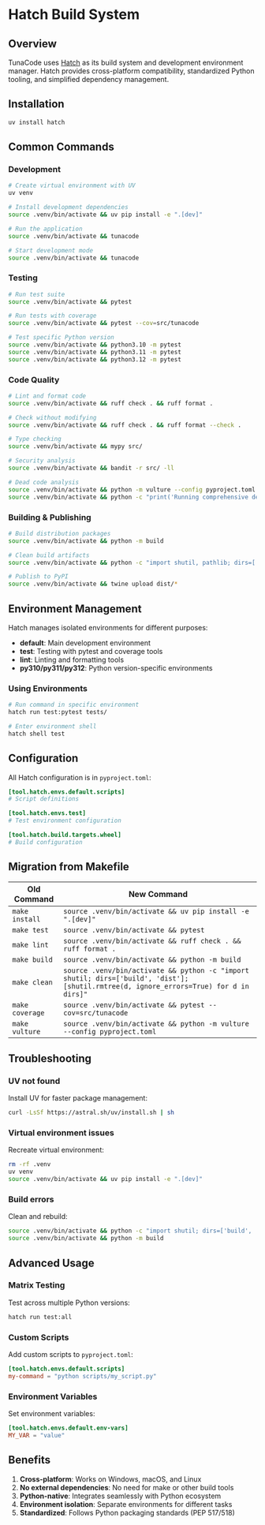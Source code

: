 # Hatch Build System

## Overview

TunaCode uses [Hatch](https://hatch.pypa.io/) as its build system and development environment manager. Hatch provides cross-platform compatibility, standardized Python tooling, and simplified dependency management.

## Installation

```bash
uv install hatch
```

## Common Commands

### Development

```bash
# Create virtual environment with UV
uv venv

# Install development dependencies
source .venv/bin/activate && uv pip install -e ".[dev]"

# Run the application
source .venv/bin/activate && tunacode

# Start development mode
source .venv/bin/activate && tunacode
```

### Testing

```bash
# Run test suite
source .venv/bin/activate && pytest

# Run tests with coverage
source .venv/bin/activate && pytest --cov=src/tunacode

# Test specific Python version
source .venv/bin/activate && python3.10 -m pytest
source .venv/bin/activate && python3.11 -m pytest
source .venv/bin/activate && python3.12 -m pytest
```

### Code Quality

```bash
# Lint and format code
source .venv/bin/activate && ruff check . && ruff format .

# Check without modifying
source .venv/bin/activate && ruff check . && ruff format --check .

# Type checking
source .venv/bin/activate && mypy src/

# Security analysis
source .venv/bin/activate && bandit -r src/ -ll

# Dead code analysis
source .venv/bin/activate && python -m vulture --config pyproject.toml
source .venv/bin/activate && python -c "print('Running comprehensive dead code analysis...')"
```

### Building & Publishing

```bash
# Build distribution packages
source .venv/bin/activate && python -m build

# Clean build artifacts
source .venv/bin/activate && python -c "import shutil, pathlib; dirs=['build', 'dist']; [shutil.rmtree(d, ignore_errors=True) for d in dirs]; print('Cleaned build artifacts')"

# Publish to PyPI
source .venv/bin/activate && twine upload dist/*
```

## Environment Management

Hatch manages isolated environments for different purposes:

- **default**: Main development environment
- **test**: Testing with pytest and coverage tools
- **lint**: Linting and formatting tools
- **py310/py311/py312**: Python version-specific environments

### Using Environments

```bash
# Run command in specific environment
hatch run test:pytest tests/

# Enter environment shell
hatch shell test
```

## Configuration

All Hatch configuration is in `pyproject.toml`:

```toml
[tool.hatch.envs.default.scripts]
# Script definitions

[tool.hatch.envs.test]
# Test environment configuration

[tool.hatch.build.targets.wheel]
# Build configuration
```

## Migration from Makefile

| Old Command | New Command |
|------------|-------------|
| `make install` | `source .venv/bin/activate && uv pip install -e ".[dev]"` |
| `make test` | `source .venv/bin/activate && pytest` |
| `make lint` | `source .venv/bin/activate && ruff check . && ruff format .` |
| `make build` | `source .venv/bin/activate && python -m build` |
| `make clean` | `source .venv/bin/activate && python -c "import shutil; dirs=['build', 'dist']; [shutil.rmtree(d, ignore_errors=True) for d in dirs]"` |
| `make coverage` | `source .venv/bin/activate && pytest --cov=src/tunacode` |
| `make vulture` | `source .venv/bin/activate && python -m vulture --config pyproject.toml` |

## Troubleshooting

### UV not found

Install UV for faster package management:
```bash
curl -LsSf https://astral.sh/uv/install.sh | sh
```

### Virtual environment issues

Recreate virtual environment:
```bash
rm -rf .venv
uv venv
source .venv/bin/activate && uv pip install -e ".[dev]"
```

### Build errors

Clean and rebuild:
```bash
source .venv/bin/activate && python -c "import shutil; dirs=['build', 'dist']; [shutil.rmtree(d, ignore_errors=True) for d in dirs]"
source .venv/bin/activate && python -m build
```

## Advanced Usage

### Matrix Testing

Test across multiple Python versions:
```bash
hatch run test:all
```

### Custom Scripts

Add custom scripts to `pyproject.toml`:
```toml
[tool.hatch.envs.default.scripts]
my-command = "python scripts/my_script.py"
```

### Environment Variables

Set environment variables:
```toml
[tool.hatch.envs.default.env-vars]
MY_VAR = "value"
```

## Benefits

1. **Cross-platform**: Works on Windows, macOS, and Linux
2. **No external dependencies**: No need for make or other build tools
3. **Python-native**: Integrates seamlessly with Python ecosystem
4. **Environment isolation**: Separate environments for different tasks
5. **Standardized**: Follows Python packaging standards (PEP 517/518)
